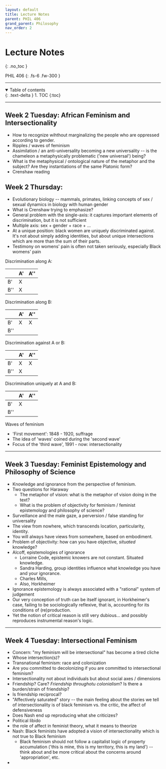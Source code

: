 ```yaml
---
layout: default
title: Lecture Notes
parent: PHIL 406
grand_parent: Philosophy
nav_order: 2
---
```


# Lecture Notes
{: .no_toc }

PHIL 406
{: .fs-6 .fw-300 }

---

<details open markdown="block">
  <summary>
    Table of contents
  </summary>
  {: .text-delta }
1. TOC
{:toc}
</details>

---

<!-- ## Week 1 Thursday: Syllabus and Introduction to Feminisms -->

## Week 2 Tuesday: African Feminism and Intersectionality
- How to recognize wihthout marginalizing the people who are oppressed according to gender.
- Ripples / waves of feminism
- Assimilation / an anti-universality becoming a new universality -- is the chameleon a metaphysically problematic ('new universal') being?
- What is the metaphysical / ontological nature of the metaphor and the subject? Are they instantiations of the same Platonic form?
- Crenshaw reading

## Week 2 Thursday:
- Evolutionary biology -- mammals, primates, linking concepts of sex / sexual dynamics in biology with human gender
- What is Crenshaw trying to emphasize?
- General problem with the single-axis: it captures important elements of discrimination, but it is not sufficient
- Multiple axis: sex + gender + race + ...
- At a unique position: black women are uniquely discriminated against. It's not about simply adding identities, but about unique intersections which are more than the sum of their parts. 
- Testimony on womens' pain is often not taken seriously, especially Black womens' pain

Discrimination along A:

|     | A' | A'' |
| --- | --- | --- |
| B'  |  X  |     |
| B'' |  X  |     |

Discrimination along B:

|     | A' | A'' |
| --- | --- | --- |
| B'  |  X  |  X   |
| B'' |    |     |

Discrimination against A or B:

|     | A' | A'' |
| --- | --- | --- |
| B'  |  X  |  X  |
| B'' |  X  |     |

Discrimination uniquely at A and B:

|     | A' | A'' |
| --- | --- | --- |
| B'  |  X  |     |
| B'' |   |     |


Waves of feminism
- 'First movement': 1848 - 1920, suffrage
- The idea of 'waves' coined during the 'second wave'
- Focus of the 'third wave', 1991 - now: intersectionality

---

## Week 3 Tuesday: Feminist Epistemology and Philosophy of Science
- Knowledge and ignorance from the perspective of feminism.
- Two questions for Haraway
  - The metaphor of vision: what is the metaphor of vision doing in the text?
  - What is the problem of objectivity for feminism / feminist epistemology and philosophy of science? 
- Surveillance and the male gaze, a perversion / false standing for universality
- The view from nowhere, which transcends location, particularity, identity. 
- You will always have views from somewhere, based on embodiment.
- Problem of objectivity: how can you have objective, *situated* knowledge?
- Alcoff, epistemologies of ignorance
  - Lorraine Code, epistemic knowers are not constant. Situated knowledge.
  - Sandra Harding, group identities influence what knowledge you have and your ignorance.
  - Charles Mills,
  - Also, Horkheimer
- Ignorance epistemology is always associated with a "rational" system of judgement
- Our very conception of truth can be itself ignorant, in Horkheimer's case, failing to be sociologically reflexive, that is, accounting for its conditions of (re)production. 
- Yet the notion of critical reason is still very dubious... and possibly reproduces instrumental reason's logic.



---

## Week 4 Tuesday: Intersectional Feminism
- Concern: "my feminism will be intersectional" has become a tired cliche
- Whose intersection(s)?
- Transnational feminism: race and colonization
- Are you committed to decolonizing if you are committed to intersectional feminism?
- Intersectionality not about individuals but about social axes / dimensions
- Friendship? Care? *Friendship throughotu colonialism*? Is there a burden/strain of friendship?
- Is friendship reciprocal?
- "Affectively saturated" story -- the main feeling about the stories we tell of intersectionality is of black feminism vs. the critic, the affect of defensiveness
- Does Nash end up reproducing what she criticizes?
- Political libido
- the role of affect in feminist theory, what it means to theorize
- Nash: Black feminists have adopted a vision of intersectionality which is not true to Black feminism
  - Black feminism should not follow a capitalist logic of property accumulation ('this is mine, this is my territory, this is my land') -- think about and be more critical about the concerns around 'appropriation', etc.
- 